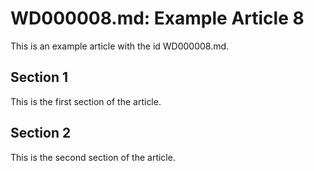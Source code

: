 # WD000008.md: Example Article 8

This is an example article with the id WD000008.md.
## Section 1

This is the first section of the article.
## Section 2

This is the second section of the article.
